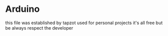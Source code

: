 # Arduino
this file was established by tapzot
used for personal projects
it's all free
but be always respect the developer
